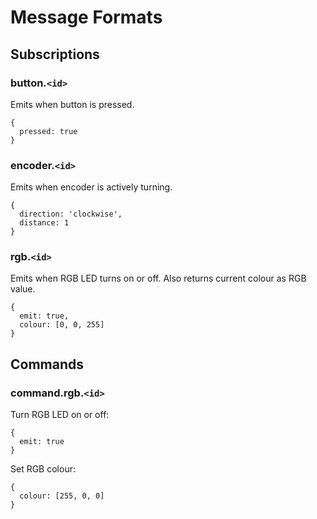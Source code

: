# Message Formats

## Subscriptions

### button.`<id>`

Emits when button is pressed.

    {
      pressed: true
    }

### encoder.`<id>`

Emits when encoder is actively turning.

    {
      direction: 'clockwise',
      distance: 1
    }

### rgb.`<id>`

Emits when RGB LED turns on or off. Also returns current colour as RGB value.

    {
      emit: true,
      colour: [0, 0, 255]
    }

## Commands

### command.rgb.`<id>`

Turn RGB LED on or off:

    {
      emit: true
    }

Set RGB colour:

    {
      colour: [255, 0, 0]
    }

